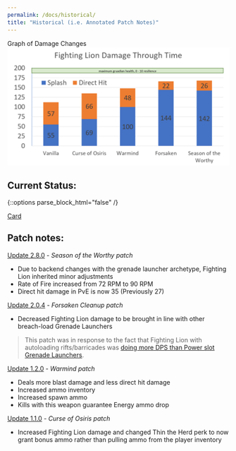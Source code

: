 ```yaml
---
permalink: /docs/historical/
title: "Historical (i.e. Annotated Patch Notes)"
---
```


Graph of Damage Changes
![Fighting Lion Damage per Patch](/assets/images/damage.png)

## Current Status:

{::options parse_block_html="false" /}

<div class="center">

<a class="embedly-card" href="https://www.reddit.com/r/DestinyTheGame/comments/fh9tmz/feel_like_the_fighting_lion_was_nerfed_checkin/fkc4tl5">Card</a>
<script async src="//embed.redditmedia.com/widgets/platform.js" charset="UTF-8"></script>

</div>

## Patch notes:

[Update 2.8.0](https://www.bungie.net/en/Explore/Detail/News/48838) - _Season of the Worthy patch_

- Due to backend changes with the grenade launcher archetype, Fighting Lion inherited minor adjustments
- Rate of Fire increased from 72 RPM to 90 RPM
- Direct hit damage in PvE is now 35 (Previously 27)

[Update 2.0.4](https://www.bungie.net/en/News/Article/47335) - _Forsaken Cleanup patch_
- Decreased Fighting Lion damage to be brought in line with other breach-load Grenade Launchers

> This patch was in response to the fact that Fighting Lion with autoloading rifts/barricades was [doing more DPS than Power slot Grenade Launchers](https://www.reddit.com/r/DestinyTheGame/comments/9bbiwp/fighting_lion_is_currently_extremely_powerful_in/).

[Update 1.2.0](https://www.bungie.net/en/News/Article/46849) - _Warmind patch_
- Deals more blast damage and less direct hit damage
- Increased ammo inventory
- Increased spawn ammo
- Kills with this weapon guarantee Energy ammo drop

[Update 1.1.0](https://www.bungie.net/en/News/Article/46522) - _Curse of Osiris patch_

- Increased Fighting Lion damage and changed Thin the Herd perk to now grant bonus ammo rather than pulling ammo from the player inventory
